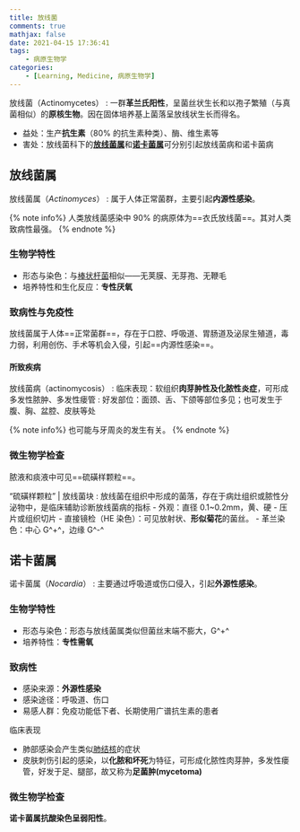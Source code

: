 ```yaml
---
title: 放线菌
comments: true
mathjax: false
date: 2021-04-15 17:36:41
tags:
    - 病原生物学
categories:
    - [Learning, Medicine, 病原生物学]
---
```


放线菌（Actinomycetes）
: 一群**革兰氏阳性**，呈菌丝状生长和以孢子繁殖（与真菌相似）的**原核生物**。因在固体培养基上菌落呈放线状生长而得名。

- 益处：生产**抗生素**（80% 的抗生素种类）、酶、维生素等
- 害处：放线菌科下的[**放线菌属**](#放线菌属)和[**诺卡菌属**](#诺卡菌属)可分别引起放线菌病和诺卡菌病

<!-- more -->

## 放线菌属

放线菌属（*Actinomyces*）
: 属于人体正常菌群，主要引起**内源性感染**。

{% note info%}
人类放线菌感染中 90% 的病原体为==衣氏放线菌==。其对人类致病性最强。
{% endnote %}

### 生物学特性

- 形态与染色：与<a href="{% post_path 呼吸道感染细菌 %}#白喉棒状杆菌">棒状杆菌</a>相似——无荚膜、无芽孢、无鞭毛
- 培养特性和生化反应：**专性厌氧**

### 致病性与免疫性

放线菌属于人体==正常菌群==，存在于口腔、呼吸道、胃肠道及泌尿生殖道，毒力弱，利用创伤、手术等机会入侵，引起==内源性感染==。

#### 所致疾病

放线菌病（actinomycosis）
: 临床表现：软组织**肉芽肿性及化脓性炎症**，可形成多发性脓肿、多发性瘘管
: 好发部位：面颈、舌、下颌等部位多见；也可发生于腹、胸、盆腔、皮肤等处

{% note info%}
也可能与牙周炎的发生有关。
{% endnote %}

### 微生物学检查

脓液和痰液中可见==硫磺样颗粒==。

“硫磺样颗粒” | 放线菌块
: 放线菌在组织中形成的菌落，存在于病灶组织或脓性分泌物中，是临床辅助诊断放线菌病的指标
    - 外观：直径 0.1~0.2mm，黄、硬
    - 压片或组织切片
        - 直接镜检（HE 染色）：可见放射状、**形似菊花**的菌丝。
        - 革兰染色：中心 G^+^，边缘 G^-^

## 诺卡菌属

诺卡菌属（*Nocardia*）
: 主要通过呼吸道或伤口侵入，引起**外源性感染**。

### 生物学特性

- 形态与染色：形态与放线菌属类似但菌丝末端不膨大，G^+^
- 培养特性：**专性需氧**

### 致病性

- 感染来源：**外源性感染**
- 感染途径：呼吸道、伤口
- 易感人群：免疫功能低下者、长期使用广谱抗生素的患者

临床表现
- 肺部感染会产生类似<a href="{% post_path 呼吸道感染细菌 %}#结核分枝杆菌">肺结核</a>的症状
- 皮肤刺伤引起的感染，以**化脓和坏死**为特征，可形成化脓性肉芽肿，多发性瘘管，好发于足、腿部，故又称为**足菌肿(mycetoma)**

### 微生物学检查

**诺卡菌属抗酸染色呈弱阳性**。
